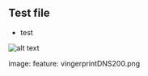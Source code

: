 ## Test file
* test

![alt text](https://github.com/recdnsfp/recdnsfp.github.io/blob/master/images/vingerprintDNS.jpg "recdnsfp")

image:
  feature: vingerprintDNS200.png
